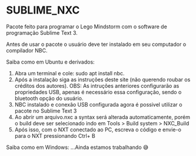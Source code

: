 # SUBLIME_NXC

Pacote feito para programar o Lego Mindstorm com o software de programação Sublime Text 3.

Antes de usar o pacote o usuário deve ter instalado em seu computador o compilador NBC. 

Saiba como em Ubuntu e derivados: 
  1. Abra um terminal e cole: sudo apt install nbc.
  2. Após a instalação siga as instruções deste site (não querendo roubar os créditos dos autores).
  OBS: As intruções anteriores configurarão as propriedades USB, apenas é necessário essa configuração, sendo o bluetooth opção do usuário.
  3. NBC instalado e conexão USB configurada agora é possivel utilizar o pacote no Sublime Text 3
  4. Ao abrir um arquivo.nxc a syntax será alterada automaticamente, porém o build deve ser selecionado indo em Tools > Build system > NXC_Build
  5. Após isso, com o NXT conectado ao PC, escreva o código e envie-o para o NXT pressionando Ctrl+ B

Saiba como em Windows:
  ...Ainda estamos trabalhando 😅


